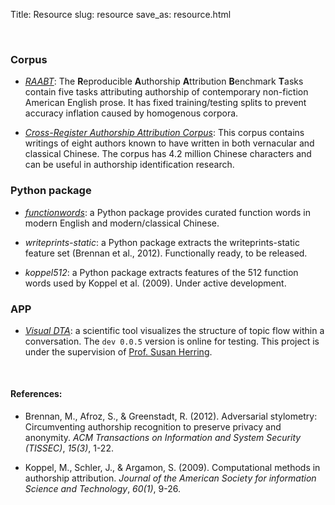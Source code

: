 Title: Resource
slug: resource
save_as: resource.html

<br>

### Corpus

- [*RAABT*](https://zenodo.org/record/5213898#.YRxwLNNAphE): The **R**eproducible **A**uthorship **A**ttribution **B**enchmark **T**asks contain five tasks attributing authorship of contemporary non-fiction American English prose.
It has fixed training/testing splits to prevent accuracy inflation caused by homogenous corpora.

- [*Cross-Register Authorship Attribution Corpus*](https://zenodo.org/record/5513043): This corpus contains writings of eight authors known to have written in both vernacular and classical Chinese. The corpus has 4.2 million Chinese characters and can be useful in authorship identification research.


### Python package

- [*functionwords*](https://pypi.org/project/functionwords/): a Python package provides curated function words in modern English and modern/classical Chinese.

- *writeprints-static*: a Python package extracts the writeprints-static feature set (Brennan et al., 2012). Functionally ready, to be released.

[comment]: <> (&#40;https://pypi.org/project/writeprints-static/&#41;)

- *koppel512*: a Python package extracts features of the 512 function words used by Koppel et al. (2009). Under active development.

[comment]: <> (&#40;https://pypi.org/project/koppel512/&#41;)


### APP

- [*Visual DTA*](https://visual-dta.herokuapp.com/): a scientific tool visualizes the structure of topic flow within a conversation.
The `dev 0.0.5` version is online for testing. This project is under the supervision of [Prof. Susan Herring](https://info.sice.indiana.edu/~herring/).

<br>

#### References:

- Brennan, M., Afroz, S., & Greenstadt, R. (2012). Adversarial stylometry: Circumventing authorship recognition to
    preserve privacy and anonymity. *ACM Transactions on Information and System Security (TISSEC)*, *15(3)*, 1-22.

- Koppel, M., Schler, J., & Argamon, S. (2009). Computational methods in authorship attribution. *Journal of the 
    American Society for information Science and Technology*, *60(1)*, 9-26.
